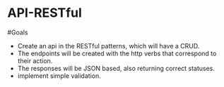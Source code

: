 # API-RESTful

#Goals

- Create an api in the RESTful patterns, which will have a CRUD.
- The endpoints will be created with the http verbs that correspond to their action.
- The responses will be JSON based, also returning correct statuses.
- implement simple validation.
